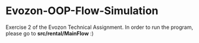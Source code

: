 # Evozon-OOP-Flow-Simulation

Exercise 2 of the Evozon Technical Assignment. In order to run the program, please go to **src/rental/MainFlow** :)
